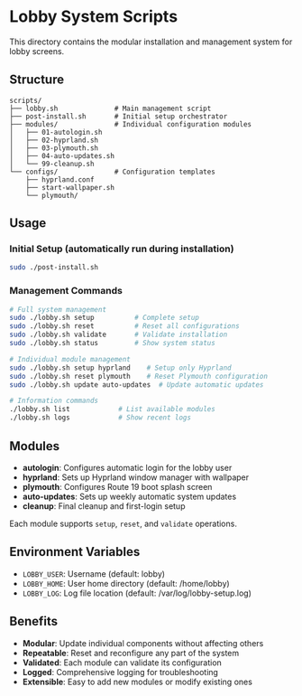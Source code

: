 # Lobby System Scripts

This directory contains the modular installation and management system for lobby screens.

## Structure

```
scripts/
├── lobby.sh              # Main management script
├── post-install.sh       # Initial setup orchestrator
├── modules/              # Individual configuration modules
│   ├── 01-autologin.sh
│   ├── 02-hyprland.sh
│   ├── 03-plymouth.sh
│   ├── 04-auto-updates.sh
│   └── 99-cleanup.sh
└── configs/              # Configuration templates
    ├── hyprland.conf
    ├── start-wallpaper.sh
    └── plymouth/
```

## Usage

### Initial Setup (automatically run during installation)
```bash
sudo ./post-install.sh
```

### Management Commands
```bash
# Full system management
sudo ./lobby.sh setup          # Complete setup
sudo ./lobby.sh reset          # Reset all configurations
sudo ./lobby.sh validate       # Validate installation
sudo ./lobby.sh status         # Show system status

# Individual module management  
sudo ./lobby.sh setup hyprland    # Setup only Hyprland
sudo ./lobby.sh reset plymouth    # Reset Plymouth configuration
sudo ./lobby.sh update auto-updates  # Update automatic updates

# Information commands
./lobby.sh list            # List available modules
./lobby.sh logs            # Show recent logs
```

## Modules

- **autologin**: Configures automatic login for the lobby user
- **hyprland**: Sets up Hyprland window manager with wallpaper
- **plymouth**: Configures Route 19 boot splash screen
- **auto-updates**: Sets up weekly automatic system updates
- **cleanup**: Final cleanup and first-login setup

Each module supports `setup`, `reset`, and `validate` operations.

## Environment Variables

- `LOBBY_USER`: Username (default: lobby)
- `LOBBY_HOME`: User home directory (default: /home/lobby)  
- `LOBBY_LOG`: Log file location (default: /var/log/lobby-setup.log)

## Benefits

- **Modular**: Update individual components without affecting others
- **Repeatable**: Reset and reconfigure any part of the system
- **Validated**: Each module can validate its configuration
- **Logged**: Comprehensive logging for troubleshooting
- **Extensible**: Easy to add new modules or modify existing ones